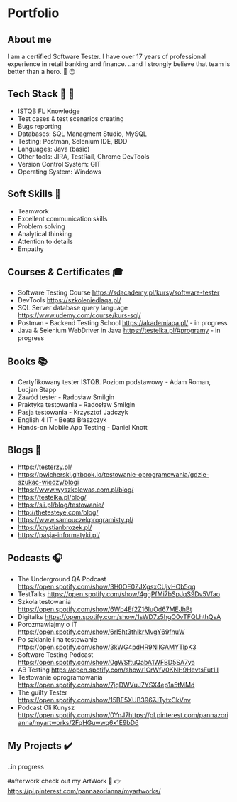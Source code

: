 # Portfolio

## About me
I am a certified Software Tester. I have over 17 years of professional experience in retail banking and finance. 
..and I strongly believe that team is better than a hero. :muscle: :smirk:


## Tech Stack :hammer: :wrench:
* ISTQB FL Knowledge
* Test cases  & test scenarios creating
* Bugs reporting
* Databases: SQL Managment Studio, MySQL 
* Testing: Postman, Selenium IDE, BDD
* Languages: Java (basic)
* Other tools: JIRA, TestRail, Chrome DevTools
* Version Control System: GIT
* Operating System: Windows


## Soft Skills :rabbit:
* Teamwork
* Excellent communication skills
* Problem solving
* Analytical thinking 
* Attention to details
* Empathy


## Courses & Certificates :mortar_board:
* Software Testing Course https://sdacademy.pl/kursy/software-tester
* DevTools https://szkoleniedlaqa.pl/
* SQL Server database query language https://www.udemy.com/course/kurs-sql/
* Postman - Backend Testing School https://akademiaqa.pl/ - in progress
* Java & Selenium WebDriver in Java https://testelka.pl/#programy - in progress


## Books :books:
* Certyfikowany tester ISTQB. Poziom podstawowy - Adam Roman, Lucjan Stapp
* Zawód tester - Radosław Smilgin
* Praktyka testowania - Radosław Smilgin
* Pasja testowania - Krzysztof Jadczyk
* English 4 IT - Beata Błaszczyk
* Hands-on Mobile App Testing - Daniel Knott


## Blogs :scroll:
* https://testerzy.pl/
* https://pwicherski.gitbook.io/testowanie-oprogramowania/gdzie-szukac-wiedzy/blogi
* https://www.wyszkolewas.com.pl/blog/
* https://testelka.pl/blog/
* https://sii.pl/blog/testowanie/
* http://thetesteye.com/blog/
* https://www.samouczekprogramisty.pl/
* https://krystianbrozek.pl/
* https://pasja-informatyki.pl/


## Podcasts :headphones:
* The Underground QA Podcast https://open.spotify.com/show/3H0OE0ZJXgsxCUjvHOb5qg
* TestTalks https://open.spotify.com/show/4ggPfMi7bSpJqS9Dv5Vfao
* Szkoła testowania https://open.spotify.com/show/6Wb4Ef2Z16IuOd67MEJhBt
* Digitalks https://open.spotify.com/show/1sWD7z5hgO0vTFQLhthQsA
* Porozmawiajmy o IT https://open.spotify.com/show/6rI5ht3thikrMvgY69fnuW
* Po szklanie i na testowanie https://open.spotify.com/show/3kWG4pdHR9NIIGAMYTlpK3
* Software Testing Podcast https://open.spotify.com/show/0gWSftuQabA1WFBD5SA7ya
* AB Testing https://open.spotify.com/show/1CrWfV0KNH9HevtsFut1iI
* Testowanie oprogramowania https://open.spotify.com/show/7jqDWVuJ7YSX4ep1a5tMMd
* The guilty Tester https://open.spotify.com/show/15BE5XUB3967JTytxCkVnv
* Podcast Oli Kunysz https://open.spotify.com/show/0YnJ7https://pl.pinterest.com/pannazorianna/myartworks/2FqHGuwwq6x1E9bD6


## My Projects :heavy_check_mark:
..in progress



#afterwork
check out my ArtWork :art: :point_right:  https://pl.pinterest.com/pannazorianna/myartworks/
